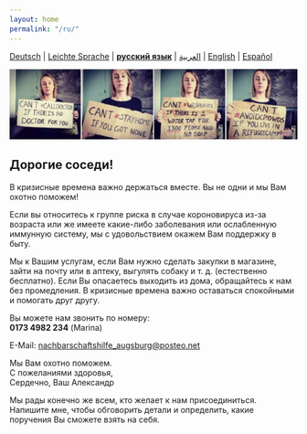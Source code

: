 ```yaml
---
layout: home
permalink: "/ru/"
---
```


[Deutsch](/) \| 
[Leichte Sprache](/leichte-sprache) \| 
[**русский язык**](/ru) \|
[العربية](/ar) \| 
[English](/en) \| 
[Español](/es)   

![](/img/soli.jpg)

## Дорогие соседи!

В кризисные времена важно держаться вместе. Вы не одни и мы Вам охотно поможем!


Если вы относитесь к группе риска в случае короновируса из-за возраста или же имеете какие-либо заболевания или ослабленную иммунную систему, мы с удовольствием окажем Вам поддержку в быту.  

Мы к Вашим услугам, если Вам нужно сделать закупки в магазине, зайти на почту или в аптеку, выгулять собаку и т. д. (естественно бесплатно).
Если Вы опасаетесь выходить из дома, обращайтесь к нам без промедления. В кризисные времена важно оставаться спокойными и помогать друг другу.

Вы можете нам звонить по номеру:  
**0173 4982 234** (Marina)

E-Mail: nachbarschaftshilfe_augsburg@posteo.net


Мы Вам охотно поможем.  
С пожеланиями здоровья,  
Сердечно, Ваш Александр

Мы рады конечно же всем, кто желает к нам присоединиться. Напишите мне, чтобы обговорить детали и определить, какие поручения Вы сможете взять на себя.
